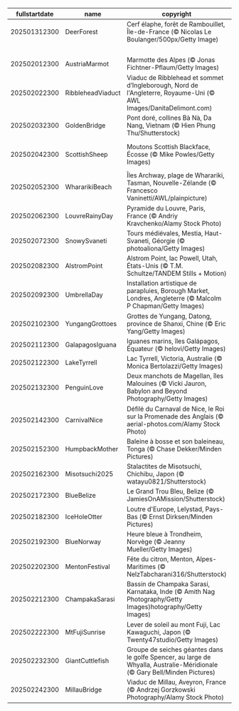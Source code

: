 |fullstartdate|name|copyright|title|image|
|--|--|--|--|--|
202501312300|DeerForest|Cerf élaphe, forêt de Rambouillet,  Île-de-France (© Nicolas Le Boulanger/500px/Getty Image)|La noblesse du cerf|![](/fr-FR/2025/02/202501312300DeerForest.jpg)|
||||![](/fr-FR/2025/02/.jpg)|
202502012300|AustriaMarmot|Marmotte des Alpes (© Jonas Fichtner-Pflaum/Getty Images)|Peu importe le temps|![](/fr-FR/2025/02/202502012300AustriaMarmot.jpg)|
202502022300|RibbleheadViaduct|Viaduc de Ribblehead et sommet d’Ingleborough, Nord de l'Angleterre, Royaume-Uni (© AWL Images/DanitaDelimont.com)|Relier le passé, pierre par pierre|![](/fr-FR/2025/02/202502022300RibbleheadViaduct.jpg)|
202502032300|GoldenBridge|Pont doré, collines Bà Nà, Da Nang, Vietnam (© Hien Phung Thu/Shutterstock)|Une balade au-dessus des nuages|![](/fr-FR/2025/02/202502032300GoldenBridge.jpg)|
202502042300|ScottishSheep|Moutons Scottish Blackface, Écosse (© Mike Powles/Getty Images)|Des bêêh-liers pas comme les autres|![](/fr-FR/2025/02/202502042300ScottishSheep.jpg)|
202502052300|WhararikiBeach|Îles Archway, plage de Wharariki, Tasman, Nouvelle-Zélande (© Francesco Vaninetti/AWL/plainpicture)|Reflets d'un héritage national|![](/fr-FR/2025/02/202502052300WhararikiBeach.jpg)|
202502062300|LouvreRainyDay|Pyramide du Louvre, Paris, France (© Andriy Kravchenko/Alamy Stock Photo)|Passé et présent en miroir|![](/fr-FR/2025/02/202502062300LouvreRainyDay.jpg)|
202502072300|SnowySvaneti|Tours médiévales, Mestia, Haut-Svaneti, Géorgie (© photoaliona/Getty Images)|Figé dans le temps|![](/fr-FR/2025/02/202502072300SnowySvaneti.jpg)|
202502082300|AlstromPoint|Alstrom Point, lac Powell, Utah, États-Unis (© T.M. Schultze/TANDEM Stills + Motion)|Un point de vue à ne pas perdre !|![](/fr-FR/2025/02/202502082300AlstromPoint.jpg)|
202502092300|UmbrellaDay|Installation artistique de parapluies, Borough Market, Londres, Angleterre (© Malcolm P Chapman/Getty Images)|Un p’tit coin d’parapluie...|![](/fr-FR/2025/02/202502092300UmbrellaDay.jpg)|
202502102300|YungangGrottoes|Grottes de Yungang, Datong, province de Shanxi, Chine (© Eric Yang/Getty Images)|Le regard attentif de l'Histoire|![](/fr-FR/2025/02/202502102300YungangGrottoes.jpg)|
202502112300|GalapagosIguana|Iguanes marins, îles Galápagos, Équateur (© helovi/Getty Images)|La théorie de Darwin|![](/fr-FR/2025/02/202502112300GalapagosIguana.jpg)|
202502122300|LakeTyrrell|Lac Tyrrell, Victoria, Australie (© Monica Bertolazzi/Getty Images)|Le sel de la Terre|![](/fr-FR/2025/02/202502122300LakeTyrrell.jpg)|
202502132300|PenguinLove|Deux manchots de Magellan, îles Malouines (© Vicki Jauron, Babylon and Beyond Photography/Getty Images)|Regardez ces tourtereaux|![](/fr-FR/2025/02/202502132300PenguinLove.jpg)|
202502142300|CarnivalNice|Défilé du Carnaval de Nice, le Roi sur la Promenade des Anglais (© aerial-photos.com/Alamy Stock Photo)|C'est toute une parade !|![](/fr-FR/2025/02/202502142300CarnivalNice.jpg)|
202502152300|HumpbackMother|Baleine à bosse et son baleineau, Tonga (© Chase Dekker/Minden Pictures)|Protégeons les géants de l’océan|![](/fr-FR/2025/02/202502152300HumpbackMother.jpg)|
202502162300|Misotsuchi2025|Stalactites de Misotsuchi, Chichibu, Japon (© watayu0821/Shutterstock)|Une beauté glaçante|![](/fr-FR/2025/02/202502162300Misotsuchi2025.jpg)|
202502172300|BlueBelize|Le Grand Trou Bleu, Belize (© JamiesOnAMission/Shutterstock)|Le Grand Bleu|![](/fr-FR/2025/02/202502172300BlueBelize.jpg)|
202502182300|IceHoleOtter|Loutre d'Europe, Lelystad, Pays-Bas (© Ernst Dirksen/Minden Pictures)|Je nage loutrement bien !|![](/fr-FR/2025/02/202502182300IceHoleOtter.jpg)|
202502192300|BlueNorway|Heure bleue à Trondheim, Norvège (© Jeanny Mueller/Getty Images)|Bleu comme la Norvège|![](/fr-FR/2025/02/202502192300BlueNorway.jpg)|
202502202300|MentonFestival|Fête du citron, Menton, Alpes-Maritimes (© NelzTabcharani316/Shutterstock)|Si on vous donne des citrons...|![](/fr-FR/2025/02/202502202300MentonFestival.jpg)|
202502212300|ChampakaSarasi|Bassin de Champaka Sarasi, Karnataka, Inde (© Amith Nag Photography/Getty Images)hotography/Getty Images)|Une histoire d’eau|![](/fr-FR/2025/02/202502212300ChampakaSarasi.jpg)|
202502222300|MtFujiSunrise|Lever de soleil au mont Fuji, Lac Kawaguchi, Japon (© Twenty47studio/Getty Images)|L'appel du mont Fuji|![](/fr-FR/2025/02/202502222300MtFujiSunrise.jpg)|
202502232300|GiantCuttlefish|Groupe de seiches géantes dans le golfe Spencer, au large de Whyalla, Australie-Méridionale (© Gary Bell/Minden Pictures)|Des seiches archi seiches|![](/fr-FR/2025/02/202502232300GiantCuttlefish.jpg)|
202502242300|MillauBridge|Viaduc de Millau, Aveyron, France (© Andrzej Gorzkowski Photography/Alamy Stock Photo)|Un géant dans les nuages|![](/fr-FR/2025/02/202502242300MillauBridge.jpg)|
